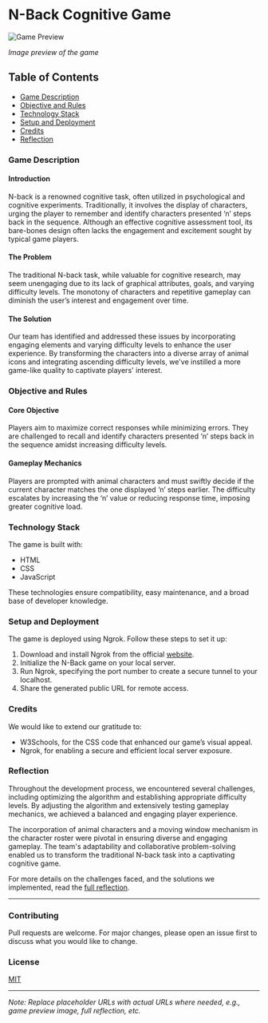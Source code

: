 # N-Back Cognitive Game

![Game Preview](https://github.com/abastola0/SoftwareFoundations/assets/41137160/ed5c0e8d-dbf2-42b0-9e2e-e0073a9a85b3.png)

*Image preview of the game*

## Table of Contents
- [Game Description](#game-description)
- [Objective and Rules](#objective-and-rules)
- [Technology Stack](#technology-stack)
- [Setup and Deployment](#setup-and-deployment)
- [Credits](#credits)
- [Reflection](#reflection)

### Game Description

#### Introduction
N-back is a renowned cognitive task, often utilized in psychological and cognitive experiments. Traditionally, it involves the display of characters, urging the player to remember and identify characters presented ‘n’ steps back in the sequence. Although an effective cognitive assessment tool, its bare-bones design often lacks the engagement and excitement sought by typical game players.

#### The Problem
The traditional N-back task, while valuable for cognitive research, may seem unengaging due to its lack of graphical attributes, goals, and varying difficulty levels. The monotony of characters and repetitive gameplay can diminish the user’s interest and engagement over time.

#### The Solution
Our team has identified and addressed these issues by incorporating engaging elements and varying difficulty levels to enhance the user experience. By transforming the characters into a diverse array of animal icons and integrating ascending difficulty levels, we've instilled a more game-like quality to captivate players' interest.

### Objective and Rules

#### Core Objective
Players aim to maximize correct responses while minimizing errors. They are challenged to recall and identify characters presented ‘n’ steps back in the sequence amidst increasing difficulty levels.

#### Gameplay Mechanics
Players are prompted with animal characters and must swiftly decide if the current character matches the one displayed ‘n’ steps earlier. The difficulty escalates by increasing the ‘n’ value or reducing response time, imposing greater cognitive load.

### Technology Stack

The game is built with:

- HTML
- CSS
- JavaScript

These technologies ensure compatibility, easy maintenance, and a broad base of developer knowledge.

### Setup and Deployment

The game is deployed using Ngrok. Follow these steps to set it up:

1. Download and install Ngrok from the official [website](https://ngrok.com/).
2. Initialize the N-Back game on your local server.
3. Run Ngrok, specifying the port number to create a secure tunnel to your localhost.
4. Share the generated public URL for remote access.

### Credits

We would like to extend our gratitude to:

- W3Schools, for the CSS code that enhanced our game’s visual appeal.
- Ngrok, for enabling a secure and efficient local server exposure.

### Reflection

Throughout the development process, we encountered several challenges, including optimizing the algorithm and establishing appropriate difficulty levels. By adjusting the algorithm and extensively testing gameplay mechanics, we achieved a balanced and engaging player experience.

The incorporation of animal characters and a moving window mechanism in the character roster were pivotal in ensuring diverse and engaging gameplay. The team's adaptability and collaborative problem-solving enabled us to transform the traditional N-back task into a captivating cognitive game.

For more details on the challenges faced, and the solutions we implemented, read the [full reflection](https://example.com/link-to-full-reflection).

---

### Contributing
Pull requests are welcome. For major changes, please open an issue first to discuss what you would like to change.

### License
[MIT](https://choosealicense.com/licenses/mit/) 

---

*Note: Replace placeholder URLs with actual URLs where needed, e.g., game preview image, full reflection, etc.*
